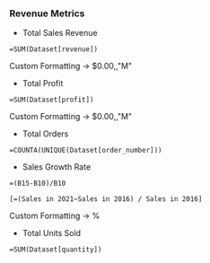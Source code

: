### Revenue Metrics

- Total Sales Revenue
```
=SUM(Dataset[revenue])
```
Custom Formatting -> $0.00,,"M"

- Total Profit
```
=SUM(Dataset[profit])
```
Custom Formatting -> $0.00,,"M"

- Total Orders
```
=COUNTA(UNIQUE(Dataset[order_number]))
```

- Sales Growth Rate
```
=(B15-B10)/B10

[=(Sales in 2021−Sales in 2016) / Sales in 2016]
```
Custom Formatting -> %

- Total Units Sold
```
=SUM(Dataset[quantity])
```
